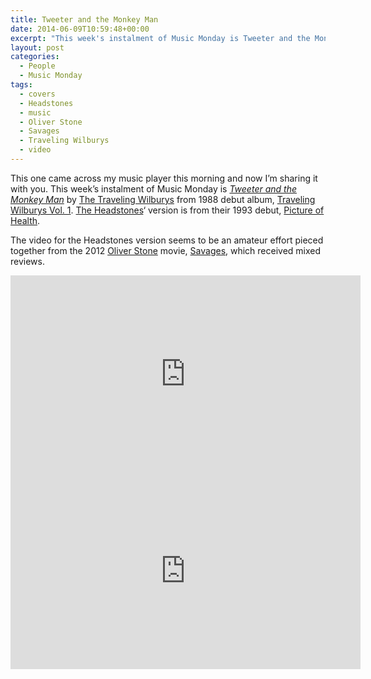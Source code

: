```yaml
---
title: Tweeter and the Monkey Man
date: 2014-06-09T10:59:48+00:00
excerpt: "This week's instalment of Music Monday is Tweeter and the Monkey Man. The 1988 Traveling Wilburys original and a 1993 Headstones' cover."
layout: post
categories:
  - People
  - Music Monday
tags:
  - covers
  - Headstones
  - music
  - Oliver Stone
  - Savages
  - Traveling Wilburys
  - video
---
```

This one came across my music player this morning and now I&#8217;m sharing it with you. This week&#8217;s instalment of Music Monday is [_Tweeter and the Monkey Man_](http://en.wikipedia.org/wiki/Tweeter_and_the_Monkey_Man) by [The Traveling Wilburys](http://en.wikipedia.org/wiki/Traveling_Wilburys) from 1988 debut album, [Traveling Wilburys Vol. 1](http://en.wikipedia.org/wiki/Traveling_Wilburys_Vol._1). [The Headstones](http://www.headstonesband.com/)&#8216; version is from their 1993 debut, [Picture of Health](http://en.wikipedia.org/wiki/Picture_of_Health).

The video for the Headstones version seems to be an amateur effort pieced together from the 2012 [Oliver Stone](http://en.wikipedia.org/wiki/Oliver_Stone) movie, [Savages](http://www.imdb.com/title/tt1615065/), which received mixed reviews.

<div class="video-container">
	<iframe width="560" height="315" src="https://www.youtube.com/embed/lEJOekbg2lE" frameborder="0" allowfullscreen></iframe>
</div>

<div class="video-container">
	<iframe width="560" height="315" src="https://www.youtube.com/embed/6fBd32vg3As" frameborder="0" allowfullscreen></iframe>
</div>